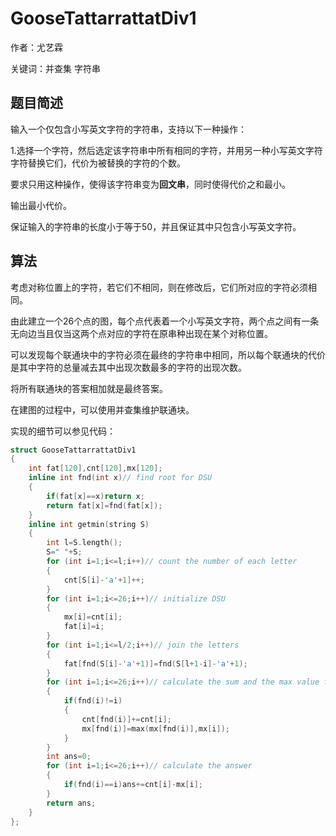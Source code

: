 # GooseTattarrattatDiv1
作者：尤艺霖

关键词：并查集 字符串

## 题目简述
输入一个仅包含小写英文字符的字符串，支持以下一种操作：

1.选择一个字符，然后选定该字符串中所有相同的字符，并用另一种小写英文字符字符替换它们，代价为被替换的字符的个数。

要求只用这种操作，使得该字符串变为**回文串**，同时使得代价之和最小。

输出最小代价。

保证输入的字符串的长度小于等于50，并且保证其中只包含小写英文字符。

## 算法
考虑对称位置上的字符，若它们不相同，则在修改后，它们所对应的字符必须相同。

由此建立一个26个点的图，每个点代表着一个小写英文字符，两个点之间有一条无向边当且仅当这两个点对应的字符在原串种出现在某个对称位置。

可以发现每个联通块中的字符必须在最终的字符串中相同，所以每个联通块的代价是其中字符的总量减去其中出现次数最多的字符的出现次数。

将所有联通块的答案相加就是最终答案。

在建图的过程中，可以使用并查集维护联通块。

实现的细节可以参见代码：

```c++
struct GooseTattarrattatDiv1
{
	int fat[120],cnt[120],mx[120];
	inline int fnd(int x)// find root for DSU
	{
		if(fat[x]==x)return x;
		return fat[x]=fnd(fat[x]);
	}
	inline int getmin(string S)
	{
		int l=S.length();
		S=" "+S;
		for (int i=1;i<=l;i++)// count the number of each letter
		{
			cnt[S[i]-'a'+1]++;
		}
		for (int i=1;i<=26;i++)// initialize DSU
		{
			mx[i]=cnt[i];
			fat[i]=i;
		}
		for (int i=1;i<=l/2;i++)// join the letters
		{
			fat[fnd(S[i]-'a'+1)]=fnd(S[l+1-i]-'a'+1);
		}
		for (int i=1;i<=26;i++)// calculate the sum and the max value for each conponent
		{
			if(fnd(i)!=i)
			{
				cnt[fnd(i)]+=cnt[i];
				mx[fnd(i)]=max(mx[fnd(i)],mx[i]);
			}
		}
		int ans=0;
		for (int i=1;i<=26;i++)// calculate the answer
		{
			if(fnd(i)==i)ans+=cnt[i]-mx[i];
		}
		return ans;
	}
};
```
